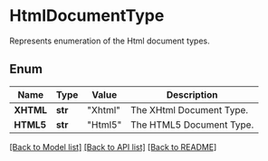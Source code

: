 ﻿# HtmlDocumentType
Represents enumeration of the Html document types.

## Enum
Name | Type | Value | Description
------------ | ------------- | ------------- | -------------
**XHTML** | **str** | "Xhtml" | The XHtml Document Type.
**HTML5** | **str** | "Html5" | The HTML5 Document Type.


[[Back to Model list]](../README.md#documentation-for-models) [[Back to API list]](../README.md#documentation-for-api-endpoints) [[Back to README]](../README.md)


